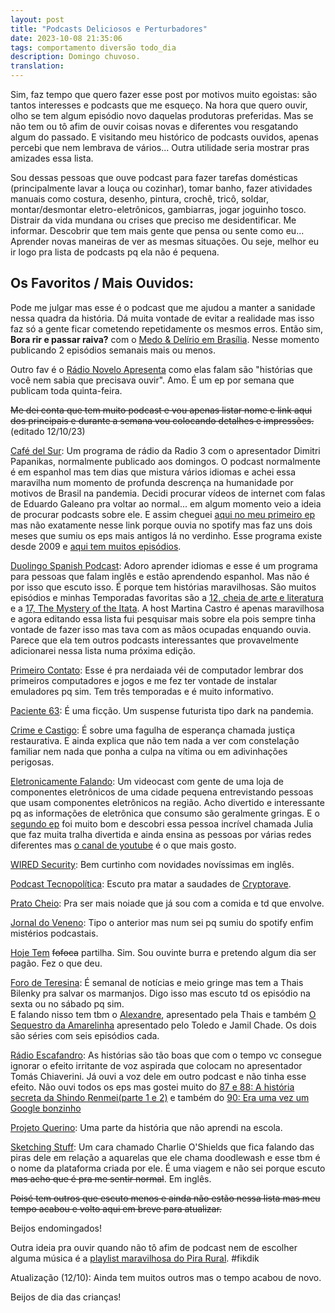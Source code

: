 ```yaml
---
layout: post
title: "Podcasts Deliciosos e Perturbadores"
date: 2023-10-08 21:35:06
tags: comportamento diversão todo_dia
description: Domingo chuvoso.
translation:
---
```


Sim, faz tempo que quero fazer esse post por motivos muito egoistas: são tantos interesses e podcasts que me esqueço. Na hora que quero ouvir, olho se tem algum episódio novo daquelas produtoras preferidas. Mas se não tem ou tô afim de ouvir coisas novas e diferentes vou resgatando algum do passado. E visitando meu histórico de podcasts ouvidos, apenas percebi que nem lembrava de vários... Outra utilidade seria mostrar pras amizades essa lista.   

Sou dessas pessoas que ouve podcast para fazer tarefas domésticas (principalmente lavar a louça ou cozinhar), tomar banho, fazer atividades manuais como costura, desenho, pintura, crochê, tricô, soldar, montar/desmontar eletro-eletrônicos, gambiarras, jogar joguinho tosco. Distrair da vida mundana ou crises que preciso me desidentificar. Me informar. Descobrir que tem mais gente que pensa ou sente como eu... Aprender novas maneiras de ver as mesmas situações. Ou seje, melhor eu ir logo pra lista de podcasts pq ela não é pequena.   

## Os Favoritos / Mais Ouvidos:

Pode me julgar mas esse é o podcast que me ajudou a manter a sanidade nessa quadra da história. Dá muita vontade de evitar a realidade mas isso faz só a gente ficar cometendo repetidamente os mesmos erros. Então sim, **Bora rir e passar raiva?** com o [Medo & Delírio em Brasília](https://open.spotify.com/show/4GTrddwqYaFDOuNUPcsRaX). Nesse momento publicando 2 episódios semanais mais ou menos.   

Outro fav é o [Rádio Novelo Apresenta](https://open.spotify.com/show/5FN1BLdgT0R4K8WhXOtcCx?si=9c9d2be9f777456d) como elas falam são "histórias que você nem sabia que precisava ouvir". Amo. É um ep por semana que publicam toda quinta-feira.   

~~Me dei conta que tem muito podcast e vou apenas listar nome e link aqui dos principais e durante a semana vou colocando detalhes e impressões.~~ (editado 12/10/23)

[Café del Sur](https://open.spotify.com/show/1xC8ok79xRuHl9U7puGlFs?si=f3d9802b78b341fa): Um programa de rádio da Radio 3 com o apresentador Dimitri Papanikas, normalmente publicado aos domingos. O podcast normalmente é em espanhol mas tem dias que mistura vários idiomas e achei essa maravilha num momento de profunda descrença na humanidade por motivos de Brasil na pandemia. Decidi procurar vídeos de internet com falas de Eduardo Galeano pra voltar ao normal... em algum momento veio a ideia de procurar podcasts sobre ele. E assim cheguei [aqui no meu primeiro ep](http://www.rtve.es/play/audios/cafe-del-sur/cafe-del-sur-especial-eduardo-galeano-26-04-15/3106263/) mas não exatamente nesse link porque ouvia no spotify mas faz uns dois meses que sumiu os eps mais antigos lá no verdinho. Esse programa existe desde 2009 e [aqui tem muitos episódios](https://www.rtve.es/play/audios/cafe-del-sur/).     

[Duolingo Spanish Podcast](https://open.spotify.com/show/2uDEXRSkpRdCmZUw8qt5fh?si=91c88ec56c23440a): Adoro aprender idiomas e esse é um programa para pessoas que falam inglês e estão aprendendo espanhol. Mas não é por isso que escuto isso. É porque tem histórias maravilhosas. São muitos episódios e minhas Temporadas favoritas são a [12, cheia de arte e literatura](https://open.spotify.com/episode/0Zz2qx5k2zKhLSfvtFRPys?si=f59e579923c94e9d) e a [17, The Mystery of the Itata](https://open.spotify.com/episode/1xFSxiLpY9zZTTf1woZIl4?si=452c6e8d0fb74246). A host Martina Castro é apenas maravilhosa e agora editando essa lista fui pesquisar mais sobre ela pois sempre tinha vontade de fazer isso mas tava com as mãos ocupadas enquando ouvia. Parece que ela tem outros podcasts interessantes que provavelmente adicionarei nessa lista numa próxima edição.    

[Primeiro Contato](https://open.spotify.com/show/3aaPVfrjPV3wDV8RJK51V7?si=80869595244d48ed): Esse é pra nerdaiada véi de computador lembrar dos primeiros computadores e jogos e me fez ter vontade de instalar emuladores pq sim. Tem três temporadas e é muito informativo. 
   
[Paciente 63](https://open.spotify.com/show/4oh9G7rQXhTjI0mrXuuKm1?si=a3cc477d2b434c5a): É uma ficção. Um suspense futurista tipo dark na pandemia.    

[Crime e Castigo](https://open.spotify.com/show/7BgdFMr0pE3CMSV5t8MZSQ?si=a255cf1de8fc456c): É sobre uma fagulha de esperança chamada justiça restaurativa. E ainda explica que não tem nada a ver com constelação familiar nem nada que ponha a culpa na vítima ou em adivinhações perigosas.    

[Eletronicamente Falando](https://open.spotify.com/show/7ojJqRlK0NrOHip817bu2y?si=064e02f545d74c67): Um videocast com gente de uma loja de componentes eletrônicos de uma cidade pequena entrevistando pessoas que usam componentes eletrônicos na região. Acho divertido e interessante pq as informações de eletrônica que consumo são geralmente gringas. E o [segundo ep](https://open.spotify.com/episode/5GnhMduP0RHcDNYq6jxVLN?si=30efdc5b0f834d2d) foi muito bom e descobri essa pessoa incrível chamada Julia que faz muita tralha divertida e ainda ensina as pessoas por várias redes diferentes mas [o canal de youtube](https://www.youtube.com/@Julia_Labs/featured) é o que mais gosto.     

[WIRED Security](https://open.spotify.com/show/6y9h49k5zEw65mGzDIQHBU?si=8ba448ecae9a4aaf): Bem curtinho com novidades novíssimas em inglês.  

[Podcast Tecnopolítica](https://open.spotify.com/show/55uTHZA0rs7ue5ajEJN9wp?si=9ef52f939e814f25): Escuto pra matar a saudades de [Cryptorave](https://2023.cryptorave.org/#sobre).  
    
[Prato Cheio](https://open.spotify.com/show/44Ubq2POFmm15Ld67pIbgV?si=d7f54fc2db2d4e0b): Pra ser mais noiade que já sou com a comida e td que envolve.     

[Jornal do Veneno](https://open.spotify.com/show/2NS36JPe3OmV6vZZ7jOcio?si=b4997ef66d8443f5): Tipo o anterior mas num sei pq sumiu do spotify enfim mistérios podcastais.  

[Hoje Tem](https://open.spotify.com/show/2w3IfCyn2cAVrSrzVkwTcj?si=df61ca676f304799) ~~fofoca~~ partilha. Sim. Sou ouvinte burra e pretendo algum dia ser pagão. Fez o que deu.    

[Foro de Teresina](https://open.spotify.com/show/04bTe3UuVaZVDKV9ORFN4Y?si=0ca7e1391bc0477d): É semanal de notícias e meio gringe mas tem a Thais Bilenky pra salvar os marmanjos. Digo isso mas escuto td os episódio na sexta ou no sábado pq sim.   
E falando nisso tem tbm o [Alexandre](https://open.spotify.com/show/6bzmdanO6TCXgHvxuWqXnb?si=4cbead50e0db42bb), apresentado pela Thais e também [O Sequestro da Amarelinha](https://open.spotify.com/show/4TFbgz48ULb42PlHTfMwZz?si=6141f2858c394ef3) apresentado pelo Toledo e Jamil Chade. Os dois são séries com seis episódios cada.         

[Rádio Escafandro](https://open.spotify.com/show/2Jonxe5ibaFY0iw7Czyioj?si=c9a5ed4c138046d8): As histórias são tão boas que com o tempo vc consegue ignorar o efeito irritante de voz aspirada que colocam no apresentador Tomás Chiaverini. Já ouvi a voz dele em outro podcast e não tinha esse efeito. Não ouvi todos os eps mas gostei muito do [87 e 88: A história secreta da Shindo Renmei(parte 1 e 2)](https://open.spotify.com/episode/0BruR5rhSXAKgoXIe8Kjat?si=R0zJtjlVRdebFKa1Otzdhw) e também do [90: Era uma vez um Google bonzinho](https://open.spotify.com/episode/5wHFuFaDXLdOHhPdDzNeQ4?si=kV13xR83S8mcUmt3G6TIUw)    

[Projeto Querino](https://open.spotify.com/show/4ihscGfv0vmjBrK6dHA9Xo?si=40e0f5dc944d445c): Uma parte da história que não aprendi na escola.   

[Sketching Stuff](https://open.spotify.com/show/5tpwcwg2GkB9YZXBXwoN0J?si=b310cc32cf0b4046): Um cara chamado Charlie O'Shields que fica falando das piras dele em relação a aquarelas que ele chama doodlewash e esse tbm é o nome da plataforma criada por ele. É uma viagem e não sei porque escuto ~~mas acho que é pra me sentir normal~~. Em inglês.  

~~Poisé tem outros que escuto menos e ainda não estão nessa lista mas meu tempo acabou e volto aqui em breve para atualizar.~~  

Beijos endomingados!

Outra ideia pra ouvir quando não tô afim de podcast nem de escolher alguma música é a [playlist maravilhosa do Pira Rural](https://open.spotify.com/playlist/1OFFk8USpRXyTaxheMiru2?si=79fdf16ac95441ac). #fikdik   
 
Atualização (12/10): Ainda tem muitos outros mas o tempo acabou de novo.   

Beijos de dia das crianças!
 











 

